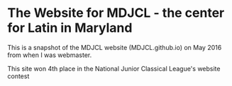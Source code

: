 # The Website for MDJCL - the center for Latin in Maryland

This is a snapshot of the MDJCL website (MDJCL.github.io) on May 2016 from when I was webmaster.

This site won 4th place in the National Junior Classical League's website contest
